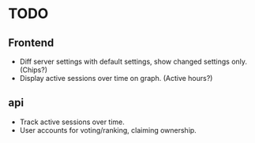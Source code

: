 # TODO

## Frontend

- Diff server settings with default settings, show changed settings only. (Chips?)
- Display active sessions over time on graph. (Active hours?)

## api

- Track active sessions over time.
- User accounts for voting/ranking, claiming ownership.
